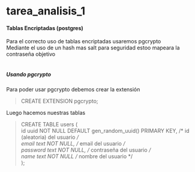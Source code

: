 # tarea_analisis_1

#### Tablas Encriptadas (postgres)

Para el correcto uso de tablas encriptadas usaremos pgcrypto<br/>
Mediante el uso de un hash mas salt para seguridad estoo mapeara la contraseña objetivo<br/><br/>

##### Usando pgcrypto

Para poder usar pgcrypto debemos crear la extensión<br/>
> CREATE EXTENSION pgcrypto;

Luego hacemos nuestras tablas<br/>
> CREATE TABLE users (<br/>
>   id uuid NOT NULL DEFAULT gen_random_uuid() PRIMARY KEY, /* id (aleatoria) del usuario */<br/>
>   email text NOT NULL, /* email del usuario */<br/>
>   password text NOT NULL, /* contraseña del usuario */<br/>
>   name text NOT NULL /* nombre del usuario */<br/>
> );<br/>
